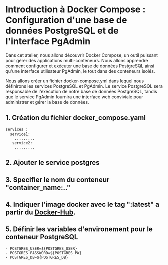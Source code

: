 # Introduction à Docker Compose : Configuration d'une base de données PostgreSQL et de l'interface PgAdmin

Dans cet atelier, nous allons découvrir Docker Compose, un outil puissant pour gérer des applications multi-conteneurs. Nous allons apprendre comment configurer et exécuter une base de données PostgreSQL ainsi qu'une interface utilisateur PgAdmin, le tout dans des conteneurs isolés.

Nous allons créer un fichier docker-compose.yml dans lequel nous définirons les services PostgreSQL et PgAdmin. Le service PostgreSQL sera responsable de l'exécution de notre base de données PostgreSQL, tandis que le service PgAdmin fournira une interface web conviviale pour administrer et gérer la base de données.

## 1. Création du fichier docker_compose.yaml
```
services : 
  service1:
    .........
   service2:
    .........
```
## 2. Ajouter le service postgres
## 3. Specifier le nom du conteneur "container_name:.."
## 4. Indiquer l'image docker avec le tag ":latest" a partir du [Docker-Hub](https://hub.docker.com/_/postgres).
## 5. Définir les variables d'environement pour le conteneur PostgreSQL 
```
- POSTGRES_USER=${POSTGRES_USER}
- POSTGRES_PASSWORD=${POSTGRES_PW}
- POSTGRES_DB=${POSTGRES_DB}
```
